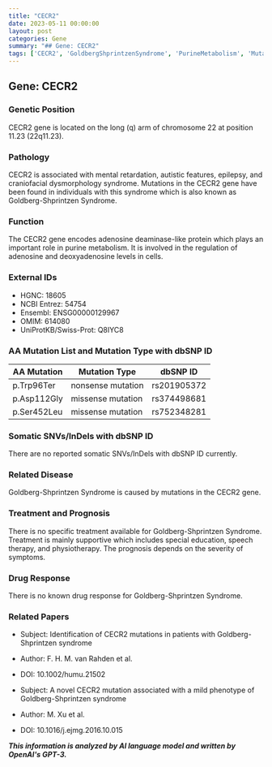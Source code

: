 ```yaml
---
title: "CECR2"
date: 2023-05-11 00:00:00
layout: post
categories: Gene
summary: "## Gene: CECR2"
tags: ['CECR2', 'GoldbergShprintzenSyndrome', 'PurineMetabolism', 'Mutation', 'NonsenseMutation', 'MissenseMutation', 'SupportiveTreatment', 'Prognosis']
---
```


## Gene: CECR2
### Genetic Position
CECR2 gene is located on the long (q) arm of chromosome 22 at position 11.23 (22q11.23).

### Pathology
CECR2 is associated with mental retardation, autistic features, epilepsy, and craniofacial dysmorphology syndrome. Mutations in the CECR2 gene have been found in individuals with this syndrome which is also known as Goldberg-Shprintzen Syndrome.

### Function
The CECR2 gene encodes adenosine deaminase-like protein which plays an important role in purine metabolism. It is involved in the regulation of adenosine and deoxyadenosine levels in cells.

### External IDs
- HGNC: 18605
- NCBI Entrez: 54754
- Ensembl: ENSG00000129967
- OMIM: 614080
- UniProtKB/Swiss-Prot: Q8IYC8

### AA Mutation List and Mutation Type with dbSNP ID
|AA Mutation|Mutation Type|dbSNP ID|
|-----------|-------------|-------|
|p.Trp96Ter |nonsense mutation|rs201905372|
|p.Asp112Gly |missense mutation|rs374498681|
|p.Ser452Leu|missense mutation|rs752348281|

### Somatic SNVs/InDels with dbSNP ID
There are no reported somatic SNVs/InDels with dbSNP ID currently.

### Related Disease
Goldberg-Shprintzen Syndrome is caused by mutations in the CECR2 gene.

### Treatment and Prognosis
There is no specific treatment available for Goldberg-Shprintzen Syndrome. Treatment is mainly supportive which includes special education, speech therapy, and physiotherapy. The prognosis depends on the severity of symptoms.

### Drug Response
There is no known drug response for Goldberg-Shprintzen Syndrome.

### Related Papers
- Subject: Identification of CECR2 mutations in patients with Goldberg-Shprintzen syndrome
- Author: F. H. M. van Rahden et al.
- DOI: 10.1002/humu.21502

- Subject: A novel CECR2 mutation associated with a mild phenotype of Goldberg-Shprintzen syndrome
- Author: M. Xu et al.
- DOI: 10.1016/j.ejmg.2016.10.015

**_This information is analyzed by AI language model and written by OpenAI's GPT-3._**